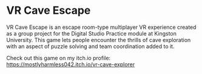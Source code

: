 # VR Cave Escape
 
VR Cave Escape is an escape room-type multiplayer VR experience created as a group project for the Digital Studio Practice module at Kingston University. 
This game lets people encounter the thrills of cave exploration with an aspect of puzzle solving and team coordination added to it. 

Check out this game on my itch.io profile:
https://mostlyharmless042.itch.io/vr-cave-explorer
